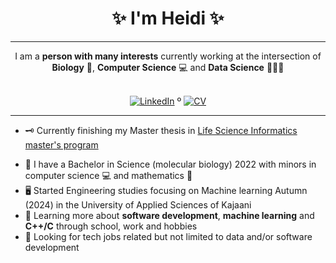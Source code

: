 
<!-- Introduction/Summary Section -->

<h1 align = center>✨ I'm Heidi ✨</h1>
<hr>

<div align="center">
    I am a <strong>person with many interests</strong> currently working at the intersection of <strong>Biology</strong> 🧫, <strong>Computer Science</strong> 💻 and <strong>Data Science</strong> 👨🏿‍💻
</div>
<br>
<!-- **Badges**
- website to create badge : https://shields.io/
- very nice tutorial to create badge : https://medium.com/@therafamartins/make-your-customized-badges-in-a-few-minutes-18e75475e271
-->
<p align="center">
  <a href="https://www.linkedin.com/in/heidi-putkuri/"><img src="http://img.shields.io/badge/LinkedIn-purple?style=flat&logo=linkedin" alt="LinkedIn"></a> º
  <a href="https://heksaani.github.io/CV/"><img src="https://shields.io/badge/CV-purple" alt="CV" ></a>
</p>
<hr>

<!-- Activities/Interests Section -->
- 🗝 Currently finishing my Master thesis in [Life Science Informatics master's program](https://www.helsinki.fi/en/degree-programmes/life-science-informatics-masters-programme)
<!---- 🧬 Working part time in Folkhälsan [Eye Genetics](https://www.folkhalsan.fi/en/knowledge/research/genetics/group-turunen/) research group as bioinformatician -->
- 🧫 I have a Bachelor in Science (molecular biology) 2022 with minors in computer science 💻 and mathematics 🧮
- 🖥️ Started Engineering studies focusing on Machine learning Autumn (2024) in the University of Applied Sciences of Kajaani 
- 🔭 Learning more about **software development**, **machine learning** and **C++/C** through school, work and hobbies
- 👀 Looking for tech jobs related but not limited to data and/or software development 



